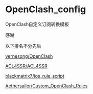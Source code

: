 # OpenClash_config

OpenClash自定义订阅转换模板

感谢

以下排名不分先后

[vernesong/OpenClash](https://github.com/vernesong/OpenClash)

[ACL4SSR/ACL4SSR](https://github.com/ACL4SSR/ACL4SSR)

[blackmatrix7/ios_rule_script](https://github.com/blackmatrix7/ios_rule_script)

[Aethersailor/Custom_OpenClash_Rules](https://github.com/Aethersailor/Custom_OpenClash_Rules)

